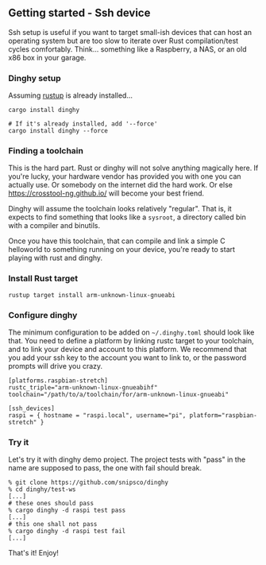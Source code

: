 ## Getting started - Ssh device

Ssh setup is useful if you want to target small-ish devices that can host an
operating system but are too slow to iterate over Rust compilation/test cycles
comfortably. Think... something like a Raspberry, a NAS, or an old x86 box
in your garage.

### Dinghy setup

Assuming [rustup](http://rustup.rs) is already installed...

```
cargo install dinghy

# If it's already installed, add '--force'
cargo install dinghy --force
```

### Finding a toolchain

This is the hard part. Rust or dinghy will not solve anything magically here.
If you're lucky, your hardware vendor has provided you with one you can actually use.
Or somebody on the internet did the hard work.
Or else https://crosstool-ng.github.io/ will become your best friend.

Dinghy will assume the toolchain looks relatively "regular". That is, it expects to
find something that looks like a `sysroot`, a directory called bin with a compiler
and binutils.

Once you have this toolchain, that can compile and link a simple C helloworld
to something running on your device, you're ready to start playing with rust and dinghy.

### Install Rust target

```
rustup target install arm-unknown-linux-gnueabi
```

### Configure dinghy

The minimum configuration to be added on `~/.dinghy.toml` should look like that. You need
to define a platform by linking rustc target to your toolchain, and to link your device and
account to this platform. We recommend that you add your ssh key to the account you want to
link to, or the password prompts will drive you crazy.

```
[platforms.raspbian-stretch]
rustc_triple="arm-unknown-linux-gnueabihf"
toolchain="/path/to/a/toolchain/for/arm-unknown-linux-gnueabi"

[ssh_devices]
raspi = { hostname = "raspi.local", username="pi", platform="raspbian-stretch" }
```

### Try it

Let's try it with dinghy demo project. The project tests with "pass" in the
name are supposed to pass, the one with fail should break.

```
% git clone https://github.com/snipsco/dinghy
% cd dinghy/test-ws
[...]
# these ones should pass
% cargo dinghy -d raspi test pass
[...]
# this one shall not pass
% cargo dinghy -d raspi test fail
[...]
```

That's it! Enjoy!
